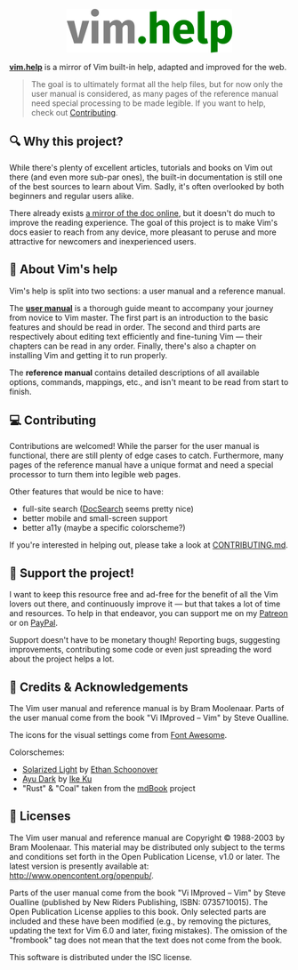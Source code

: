 <p align="center">
	<a href="https://vim.help" target="_blank" rel="external nofollow noopener noreferrer">
		<img src="https://raw.githubusercontent.com/cheap-glitch/vim.help/master/docs/banner.png" alt="banner">
	</a>
</p>

**[vim.help](https://vim.help)** is a  mirror of Vim built-in  help, adapted and
improved for the web.

> The goal  is to ultimately  format all  the help files,  but for now  only the
> user  manual  is considered,  as  many  pages  of  the reference  manual  need
> special  processing  to be  made  legible.  If you  want  to  help, check  out
> [Contributing](#-contributing).

<!-- fragment:why-this-project -->
## 🔍 Why this project?
While there's plenty of excellent articles, tutorials and books on Vim out there
(and even  more sub-par ones),  the built-in documentation  is still one  of the
best sources to learn about Vim.  Sadly, it's often overlooked by both beginners
and regular users alike.

There already exists  [a mirror of the doc  online](https://vimhelp.org), but it
doesn't do much to  improve the reading experience. The goal  of this project is
to make Vim's docs easier to reach  from any device, more pleasant to peruse and
more attractive for newcomers and inexperienced users.
<!-- /fragment -->

<!-- fragment:about-vim-help -->
## 📖 About Vim's help
Vim's help is split into two sections: a user manual and a reference manual.

The  **[user manual](https://vim.help/table-of-contents)**  is a  thorough guide
meant to accompany your journey from novice  to Vim master. The first part is an
introduction to the basic  features and should be read in  order. The second and
third parts are respectively about  editing text efficiently and fine-tuning Vim
— their chapters  can be read in  any order. Finally, there's also  a chapter on
installing Vim and getting it to run properly.

The  **reference  manual**  contains  detailed  descriptions  of  all  available
options, commands,  mappings, etc.,  and isn't  meant to be  read from  start to
finish.
<!-- /fragment -->

<!-- fragment:contributing -->
## 💻 Contributing
Contributions are welcomed! While the parser  for the user manual is functional,
there are still  plenty of edge cases  to catch. Furthermore, many  pages of the
reference manual have a unique format and  need a special processor to turn them
into legible web pages.

Other features that would be nice to have:
  * full-site search ([DocSearch](https://docsearch.algolia.com/docs/what-is-docsearch) seems pretty nice)
  * better mobile and small-screen support
  * better a11y (maybe a specific colorscheme?)

If   you're   interested    in   helping   out,   please   take    a   look   at
[CONTRIBUTING.md](https://github.com/cheap-glitch/vim.help/blob/master/CONTRIBUTING.md).
<!-- /fragment -->

<!-- fragment:support -->
## 🎁 Support the project!
I  want   to  keep  this   resource  free  and   ad-free  for  the   benefit  of
all  the  Vim  lovers  out  there,  and  continuously  improve  it  —  but  that
takes  a  lot  of  time  and  resources. To  help  in  that  endeavor,  you  can
support   me  on   my   [Patreon](https://www.patreon.com/cheap_glitch)  or   on
[PayPal](https://www.paypal.me/CheapGlitch).

Support  doesn't  have  to  be   monetary  though!  Reporting  bugs,  suggesting
improvements, contributing some  code or even just spreading the  word about the
project helps a lot.
<!-- /fragment -->

<!-- fragment:credits -->
## 👏 Credits & Acknowledgements
The Vim user manual and reference manual is by Bram Moolenaar. Parts of the user
manual come from the book "Vi IMproved – Vim" by Steve Oualline.

The icons for the visual settings come from [Font Awesome](https://fontawesome.com).

Colorschemes:
  * [Solarized Light](https://ethanschoonover.com/solarized) by [Ethan Schoonover](https://github.com/altercation)
  * [Ayu Dark](https://github.com/dempfi/ayu) by [Ike Ku](https://github.com/dempfi)
  * "Rust" & "Coal" taken from the [mdBook](https://github.com/rust-lang/mdBook) project
<!-- /fragment -->

<!-- fragment:licenses -->
## 📜 Licenses
The Vim  user manual and  reference manual are  Copyright © 1988-2003  by Bram
Moolenaar.  This material  may  be distributed  only subject  to  the terms  and
conditions set forth in the Open  Publication License, v1.0 or later. The latest
version is presently available at: http://www.opencontent.org/openpub/.

Parts  of the  user manual  come from  the  book "Vi  IMproved –  Vim" by  Steve
Oualline  (published  by New  Riders  Publishing,  ISBN: 0735710015).  The  Open
Publication License applies  to this book. Only selected parts  are included and
these have been modified (e.g., by  removing the pictures, updating the text for
Vim 6.0 and later, fixing mistakes). The omission of the "frombook" tag does not
mean that the text does not come from the book.
<!-- /fragment -->

This software is distributed under the ISC license.
